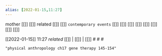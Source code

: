 ```yaml
---
alias: [2022-01-15,11:27]
---
```

 mother [[]] [[]]
 related [[]] [[]]
 `contemporary events` [[]] [[]] [[]] [[]] [[]] [[]] [[]] [[]]

[[2022-01-15]] 11:27 _related_ [[]] | [[]] | [[]] # # #

```query
"physical anthropology ch17 gene therapy 145-154"
```